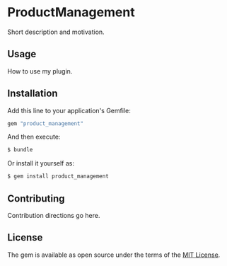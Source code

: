 # ProductManagement
Short description and motivation.

## Usage
How to use my plugin.

## Installation
Add this line to your application's Gemfile:

```ruby
gem "product_management"
```

And then execute:
```bash
$ bundle
```

Or install it yourself as:
```bash
$ gem install product_management
```

## Contributing
Contribution directions go here.

## License
The gem is available as open source under the terms of the [MIT License](https://opensource.org/licenses/MIT).
